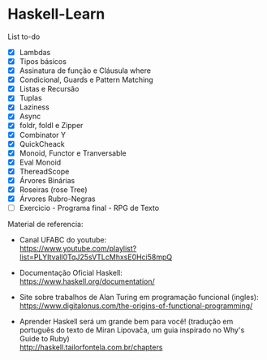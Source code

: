 # Haskell-Learn 
  
 List to-do
 - [x] Lambdas
 - [x] Tipos básicos
 - [x] Assinatura de função e Cláusula where
 - [x] Condicional, Guards e Pattern Matching
 - [x] Listas e Recursão
 - [x] Tuplas
 - [x] Laziness
 - [x] Async 
 - [x] foldr, foldl e Zipper
 - [x] Combinator Y
 - [x] QuickCheack
 - [x] Monoid, Functor e Tranversable
 - [x] Eval Monoid
 - [x] ThereadScope
 - [x] Árvores Binárias
 - [x] Roseiras (rose Tree)
 - [x] Árvores Rubro-Negras
 - [ ] Exercicio - Programa final - RPG de Texto

Material de referencia:
 - Canal UFABC do youtube: <br>
 https://www.youtube.com/playlist?list=PLYItvall0TqJ25sVTLcMhxsE0Hci58mpQ
 
 - Documentação Oficial Haskell: <br>
 https://www.haskell.org/documentation/
 
 - Site sobre trabalhos de Alan Turing em programação funcional (ingles): <br>
 https://www.digitalonus.com/the-origins-of-functional-programming/
 
 - Aprender Haskell será um grande bem para você! (tradução em português do texto de Miran Lipovača, um guia inspirado no Why's Guide to Ruby) <br>
 http://haskell.tailorfontela.com.br/chapters
 
